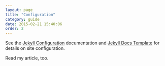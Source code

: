 ```yaml
---
layout: page
title: "Configuration"
category: guide
date: 2015-02-21 15:40:06
order: 2
---
```


See the [Jekyll Configuration](http://jekyllrb.com/docs/configuration/) documentation and [Jekyll Docs Template](http://bruth.github.io/jekyll-docs-template/) for details on site configuration.

Read my article, too.